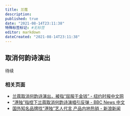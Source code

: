 ```yaml
---
title: 兰蔻
description:
published: true
date: "2021-08-14T23:11:38"
特殊标签标记: #无标签
editor: markdown
dateCreated: "2021-08-14T23:11:38"
---
```


## 取消何韵诗演出

待续

### 相关页面

+ [兰蔻取消何韵诗演出，被指“屈服于金钱” - 纽约时报中文网](https://web.archive.org/web/20191005222142/https://cn.nytimes.com/china/20160608/lancome-hong-kong-denise-ho/)
+ [“港独”指控下兰蔻取消何韵诗演唱引反弹 - BBC News 中文](https://web.archive.org/web/20201108091150/https://www.bbc.com/zhongwen/simp/china/2016/06/160606_hongkong_lancome_denise_ho)
+ [国外知名品牌找“港独”艺人代言 产品内地热销 - 新浪新闻](https://web.archive.org/web/20190917233022/http://news.sina.com.cn/c/nd/2016-06-04/doc-ifxsuypf4957163.shtml)
